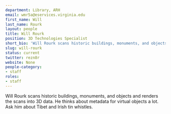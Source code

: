 ```yaml
---
department: Library, ARH
email: wmr5a@eservices.virginia.edu
first_name: Will
last_name: Rourk
layout: people
title: Will Rourk
position: 3D Technologies Specialist
short_bio: 'Will Rourk scans historic buildings, monuments, and objects and renders the scans into 3D data. He thinks about metadata for virtual objects a lot. Ask him about Tibet and Irish tin whistles.'
slug: will-rourk
status: current
twitter: rezn8r
website: None
people-category:
- staff
roles:
- staff
---
```

Will Rourk scans historic buildings, monuments, and objects and renders the scans into 3D data. He thinks about metadata for virtual objects a lot. Ask him about Tibet and Irish tin whistles.
